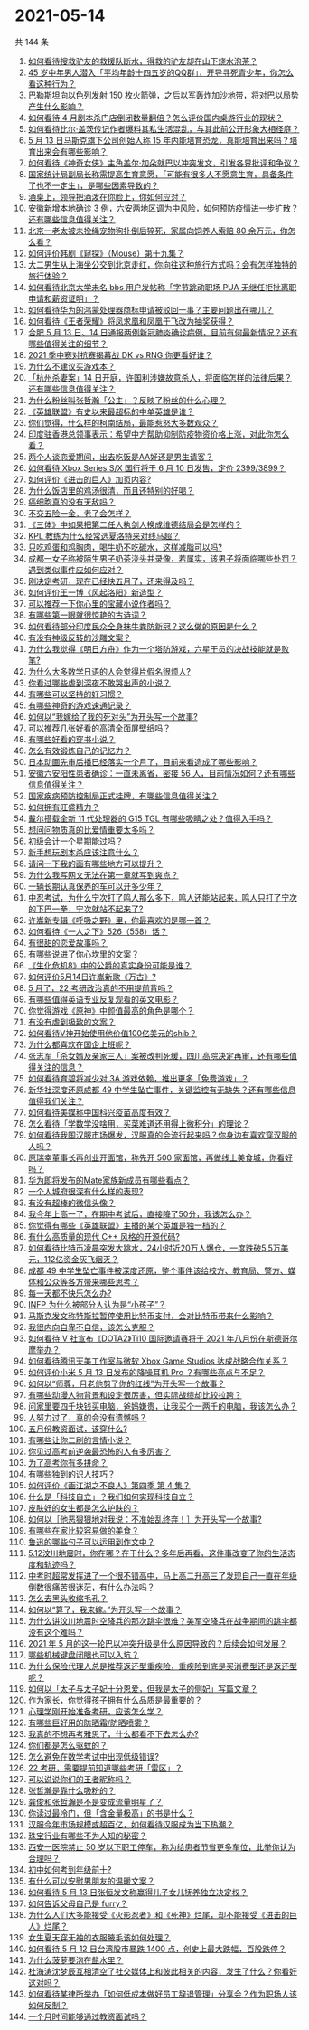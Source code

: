 # 2021-05-14

共 144 条

<!-- BEGIN -->
<!-- 最后更新时间 Fri May 14 2021 14:02:45 GMT+0800 (China Standard Time) -->

1. [如何看待搜救驴友的救援队断水，得救的驴友却在山下烧水泡茶？](https://www.zhihu.com/question/459310609)
2. [45
   岁中年男人潜入「平均年龄十四五岁的QQ群」，开导寻死青少年，你怎么看这种行为？](https://www.zhihu.com/question/458209073)
3. [巴勒斯坦向以色列发射 150
   枚火箭弹，之后以军轰炸加沙地带，将对巴以局势产生什么影响？](https://www.zhihu.com/question/458956080)
4. [如何看待 4
   月剧本杀门店倒闭数量翻倍？怎么评价国内桌游行业的现状？](https://www.zhihu.com/question/459180058)
5. [如何看待比尔·盖茨传记作者爆料其私生活混乱，与其此前公开形象大相径庭？](https://www.zhihu.com/question/459168945)
6. [5 月 13 日马斯克旗下公司创始人称 15
   年内能培育恐龙，真能培育出来吗？培育出来会有哪些影响？](https://www.zhihu.com/question/459235882)
7. [如何看待《神奇女侠》主角盖尔·加朵就巴以冲突发文，引发各界批评和争议？](https://www.zhihu.com/question/459349054)
8. [国家统计局副局长称需提高生育意愿，「可能有很多人不愿意生育，具备条件了也不一定生」，是哪些因素导致的？](https://www.zhihu.com/question/459227388)
9. [酒桌上，领导把酒泼在你脸上，你如何应对？](https://www.zhihu.com/question/438684200)
10. [安徽新增本地确诊 3
    例，六安两地区调为中风险，如何预防疫情进一步扩散？还有哪些信息值得关注？](https://www.zhihu.com/question/459297033)
11. [北京一老太被未拴绳宠物狗扑倒后猝死，家属向饲养人索赔 80
    余万元，你怎么看？](https://www.zhihu.com/question/459188941)
12. [如何评价韩剧《窥探》（Mouse）第十九集？](https://www.zhihu.com/question/459187331)
13. [大二男生从上海坐公交到北京走红，你向往这种旅行方式吗？会有怎样独特的旅行体验？](https://www.zhihu.com/question/459203090)
14. [如何看待北京大学未名 bbs 用户发帖称「字节跳动职场 PUA
    无继任拒批离职申请和薪资证明」？](https://www.zhihu.com/question/459317193)
15. [如何看待华为的鸿蒙处理器商标申请被驳回一事？主要问题出在哪儿？](https://www.zhihu.com/question/459040169)
16. [如何看待《王者荣耀》将凤求凰和凤凰于飞改为抽奖获得？](https://www.zhihu.com/question/459185231)
17. [合肥 5 月 13 日、14
    日通报两例新冠肺炎确诊病例，目前有何最新情况？还有哪些值得关注的细节？](https://www.zhihu.com/question/459294635)
18. [2021 季中赛对抗赛揭幕战 DK vs RNG 你更看好谁？](https://www.zhihu.com/question/459201355)
19. [为什么不建议买游戏本？](https://www.zhihu.com/question/406822764)
20. [「杭州杀妻案」14
    日开庭，许国利涉嫌故意杀人，将面临怎样的法律后果？还有哪些信息值得关注？](https://www.zhihu.com/question/459018152)
21. [为什么粉丝叫张哲瀚「公主」？反映了粉丝的什么心理？](https://www.zhihu.com/question/457355329)
22. [《英雄联盟》有史以来最超标的中单英雄是谁？](https://www.zhihu.com/question/458539582)
23. [你们觉得，什么样的柯南结局，最能惹怒大多数观众？](https://www.zhihu.com/question/336378614)
24. [印度驻香港总领事表示：希望中方帮助抑制防疫物资价格上涨，对此你怎么看？](https://www.zhihu.com/question/459219198)
25. [两个人谈恋爱期间，出去吃饭是AA好还是男生请客？](https://www.zhihu.com/question/453155566)
26. [如何看待 Xbox Series S/X 国行将于 6 月 10 日发售，定价
    2399/3899？](https://www.zhihu.com/question/459352630)
27. [如何评价《进击的巨人》加页内容?](https://www.zhihu.com/question/458917406)
28. [为什么饭店里的鸡汤很清，而且还特别的好喝？](https://www.zhihu.com/question/437783371)
29. [癌细胞真的没有天敌吗？](https://www.zhihu.com/question/443608344)
30. [不交五险一金，老了会怎样？](https://www.zhihu.com/question/383748418)
31. [《三体》中如果把第二任人执剑人换成维德结局会是怎样的？](https://www.zhihu.com/question/458972687)
32. [KPL 教练为什么经常选夏洛特来对线马超？](https://www.zhihu.com/question/456202014)
33. [只吃鸡蛋和鸡胸肉，喝牛奶不吃碳水，这样减脂可以吗?](https://www.zhihu.com/question/419594552)
34. [成都一女子称被陌生男子奶茶浇头并录像，若属实，该男子将面临哪些处罚？遇到类似事件应如何应对？](https://www.zhihu.com/question/459197699)
35. [刚决定考研，现在已经快五月了，还来得及吗？](https://www.zhihu.com/question/320125538)
36. [如何评价王一博《风起洛阳》新造型？](https://www.zhihu.com/question/459164888)
37. [可以推荐一下你心里的宝藏小说作者吗？](https://www.zhihu.com/question/370810152)
38. [有哪些第一眼就很惊艳的古诗词？](https://www.zhihu.com/question/457813945)
39. [如何看待部分印度民众全身抹牛粪防新冠？这么做的原因是什么？](https://www.zhihu.com/question/459344479)
40. [有没有神级反转的沙雕文案？](https://www.zhihu.com/question/452293238)
41. [为什么我觉得《明日方舟》作为一个塔防游戏，六星干员的决战技能就是败笔?](https://www.zhihu.com/question/442669850)
42. [为什么大多数学日语的人会觉得片假名很烦人?](https://www.zhihu.com/question/333362823)
43. [你看过哪些虐到深夜不敢哭出声的小说？](https://www.zhihu.com/question/443477588)
44. [有哪些可以坚持的好习惯？](https://www.zhihu.com/question/435173747)
45. [有哪些神奇的游戏速通记录？](https://www.zhihu.com/question/458843261)
46. [如何以“我嫁给了我的死对头”为开头写一个故事?](https://www.zhihu.com/question/442498012)
47. [可以推荐几张好看的高清全面屏壁纸吗？](https://www.zhihu.com/question/451173976)
48. [有哪些好看的穿书小说？](https://www.zhihu.com/question/341441415)
49. [怎么有效锻炼自己的记忆力？](https://www.zhihu.com/question/36473108)
50. [日本动画先审后播已经落实一个月了，目前来看造成了哪些影响？](https://www.zhihu.com/question/459030813)
51. [安徽六安阳性患者确诊：一直未离省，密接 56
    人，目前情况如何？还有哪些信息值得关注？](https://www.zhihu.com/question/459216973)
52. [国家疾病预防控制局正式挂牌，有哪些信息值得关注？](https://www.zhihu.com/question/459166214)
53. [如何拥有旺盛精力？](https://www.zhihu.com/question/21671881)
54. [戴尔搭载全新 11 代处理器的 G15 TGL
    有哪些吸睛之处？值得入手吗？](https://www.zhihu.com/question/459183151)
55. [想问问物质真的比爱情重要太多吗？](https://www.zhihu.com/question/458790267)
56. [初级会计一个星期能过吗？](https://www.zhihu.com/question/458361130)
57. [新手想玩剧本杀应该注意什么？](https://www.zhihu.com/question/457763097)
58. [请问一下我的画有哪些地方可以提升？](https://www.zhihu.com/question/455530799)
59. [为什么我写网文无法在第一章就写到爽点？](https://www.zhihu.com/question/456638837)
60. [一辆长期认真保养的车可以开多少年？](https://www.zhihu.com/question/42018659)
61. [中忍考试，为什么宁次打了鸣人那么多下，鸣人还能站起来，鸣人只打了宁次的下巴一拳，宁次就站不起来了?](https://www.zhihu.com/question/458394330)
62. [许嵩新专辑《呼吸之野》里，你最喜欢的是哪一首？](https://www.zhihu.com/question/459313236)
63. [如何看待《一人之下》526（558）话？](https://www.zhihu.com/question/459275898)
64. [有很甜的恋爱故事吗？](https://www.zhihu.com/question/336465537)
65. [有哪些说进了你心坎里的文案？](https://www.zhihu.com/question/450326199)
66. [《生化危机8》中的公爵的真实身份可能是谁？](https://www.zhihu.com/question/458347017)
67. [如何评价5月14日许嵩新歌《万古》?](https://www.zhihu.com/question/459309903)
68. [5 月了，22 考研政治真的不用提前背吗？](https://www.zhihu.com/question/459197746)
69. [有哪些值得英语专业反复观看的英文电影？](https://www.zhihu.com/question/327827779)
70. [你觉得游戏《原神》中颜值最高的角色是哪个？](https://www.zhihu.com/question/459265069)
71. [有没有虐到极致的文案？](https://www.zhihu.com/question/438549057)
72. [如何看待V神开始使用他价值100亿美元的shib？](https://www.zhihu.com/question/459141863)
73. [为什么都喜欢在国企上班呢？](https://www.zhihu.com/question/435520812)
74. [张志军「杀女婿及亲家三人」案被改判死缓，四川高院决定再审，还有哪些值得关注的信息？](https://www.zhihu.com/question/459168017)
75. [如何看待育碧将减少对 3A 游戏依赖，推出更多「免费游戏」？](https://www.zhihu.com/question/459085211)
76. [新华社深度还原成都 49
    中学生坠亡事件，关键监控有无缺失？还有哪些信息值得我们关注？](https://www.zhihu.com/question/459149724)
77. [如何看待美媒称中国科兴疫苗高度有效？](https://www.zhihu.com/question/459164049)
78. [怎么看待「学数学没啥用，买菜难道还用得上微积分」的理论？](https://www.zhihu.com/question/330028623)
79. [如何看待我国汉服市场爆发，汉服真的会流行起来吗？你身边有喜欢穿汉服的人吗？](https://www.zhihu.com/question/459183624)
80. [原瑞幸董事长再创业开面馆，称先开 500
    家面馆，再做线上美食城，你看好吗？](https://www.zhihu.com/question/459077352)
81. [华为即将发布的Mate家族新成员有哪些看点？](https://www.zhihu.com/question/459213568)
82. [一个人城府很深有什么样的表现?](https://www.zhihu.com/question/30478446)
83. [有没有超棒的微信头像？](https://www.zhihu.com/question/432712007)
84. [我今年上高一了，在期中考试后，直接降了50分，我该怎么办？](https://www.zhihu.com/question/457399291)
85. [你觉得有哪些《英雄联盟》主播的某个英雄是独一档的？](https://www.zhihu.com/question/458263223)
86. [有什么高质量的现代 C++ 风格的开源代码?](https://www.zhihu.com/question/23153437)
87. [如何看待比特币凌晨突发大跳水，24小时近20万人爆仓，一度跌破5.5万美元，112亿资金灰飞烟灭？](https://www.zhihu.com/question/458814331)
88. [成都 49
    中学生坠亡事件被深度还原，整个事件该给校方、教育局、警方、媒体和公众等各方带来哪些思考？](https://www.zhihu.com/question/459211214)
89. [每一天都不快乐怎么办?](https://www.zhihu.com/question/455487375)
90. [INFP 为什么被部分人认为是“小孩子”？](https://www.zhihu.com/question/455026352)
91. [马斯克发文称特斯拉暂停使用比特币支付，会对比特币带来什么影响？](https://www.zhihu.com/question/459161438)
92. [我很内向自卑不自信，该怎么克服？](https://www.zhihu.com/question/454924026)
93. [如何看待 V 社宣布《DOTA2》Ti10 国际邀请赛将于 2021
    年八月份在斯德哥尔摩举办？](https://www.zhihu.com/question/459019776)
94. [如何看待腾讯天美工作室与微软 Xbox Game Studios
    达成战略合作关系？](https://www.zhihu.com/question/459182008)
95. [如何评价小米 5 月 13 日发布的降噪耳机 Pro
    ？有哪些亮点与不足？](https://www.zhihu.com/question/458684897)
96. [如何以“师尊，月老他剪了你的红线”为开头写一个故事？](https://www.zhihu.com/question/444729919)
97. [有哪些动漫人物背景和设定很厉害，但实际战绩却比较拉跨？](https://www.zhihu.com/question/450292431)
98. [问家里要四千块钱买电脑，爸妈嫌贵，让我买个一两千的电脑，我该怎么办？](https://www.zhihu.com/question/438760685)
99. [人努力过了，真的会没有遗憾吗？](https://www.zhihu.com/question/456328273)
100. [五月份教资面试，该穿什么?](https://www.zhihu.com/question/457250431)
101. [有哪些让你二刷的言情小说？](https://www.zhihu.com/question/354691177)
102. [你见过高考前逆袭最恐怖的人有多厉害？](https://www.zhihu.com/question/283917753)
103. [为了高考你有多拼命？](https://www.zhihu.com/question/265601359)
104. [有哪些独到的识人技巧？](https://www.zhihu.com/question/47908341)
105. [如何评价《画江湖之不良人》第四季 第 4 集？](https://www.zhihu.com/question/459183650)
106. [什么是「科技自立」？我们如何实现科技自立？](https://www.zhihu.com/question/458853728)
107. [皮肤好的女生都是怎么护肤的？](https://www.zhihu.com/question/378731108)
108. [如何以［他恶狠狠地对我说：不准始乱终弃！］为开头写一个故事?](https://www.zhihu.com/question/458410036)
109. [有哪些在家比较容易做的美食？](https://www.zhihu.com/question/351273101)
110. [鲁迅的哪些句子可以运用到作文中？](https://www.zhihu.com/question/333279136)
111. [5.12汶川地震时，你在哪？在干什么？多年后再看，这件事改变了你的生活态度和轨迹吗？](https://www.zhihu.com/question/459026072)
112. [中考时超常发挥进了一个很不错高中，马上高二升高三了发现自己一直在年级倒数很痛苦很迷茫，有什么办法吗？](https://www.zhihu.com/question/458421713)
113. [怎么去黑头收缩毛孔？](https://www.zhihu.com/question/24903292)
114. [如何以“算了，我来嫁。”为开头写一个故事？](https://www.zhihu.com/question/453317026)
115. [为什么讲汶川地震时空降兵的那次跳伞很难？美军空降兵在战争期间的跳伞都没有这个难吗？](https://www.zhihu.com/question/35656689)
116. [2021 年 5
     月的这一轮巴以冲突升级是什么原因导致的？后续会如何发展？](https://www.zhihu.com/question/459004922)
117. [哪些机械键盘闭眼也可以入坑？](https://www.zhihu.com/question/380566492)
118. [为什么保险代理人总是推荐返还型重疾险，重疾险到底是买消费型还是返还型呢？](https://www.zhihu.com/question/326513838)
119. [如何以「太子与太子妃十分恩爱，但我是太子的侧妃」写篇文章？](https://www.zhihu.com/question/443793653)
120. [作为家长，你觉得孩子拥有什么品质是最重要的？](https://www.zhihu.com/question/458325713)
121. [心理学刚开始准备考研，应该怎么学？](https://www.zhihu.com/question/458669949)
122. [有哪些巨好用的防晒霜/防晒喷雾？](https://www.zhihu.com/question/268591519)
123. [我真的不想再考雅思了，什么都看不下去怎么办?](https://www.zhihu.com/question/348158667)
124. [你们都是怎么驱蚊的？](https://www.zhihu.com/question/321811888)
125. [怎么避免在数学考试中出现低级错误?](https://www.zhihu.com/question/453348798)
126. [22 考研，需要提前知道哪些考研「雷区」？](https://www.zhihu.com/question/448380449)
127. [可以说说你们的王者昵称吗？](https://www.zhihu.com/question/442206137)
128. [张哲瀚是靠什么吸粉的？](https://www.zhihu.com/question/458902092)
129. [龚俊和张哲瀚是不是变成流量明星了？](https://www.zhihu.com/question/458177200)
130. [你读过最冷门，但「含金量极高」的书是什么？](https://www.zhihu.com/question/438708854)
131. [汉服今年市场规模或超百亿，如何看待汉服成为当下热潮？](https://www.zhihu.com/question/459160852)
132. [珠宝行业有哪些不为人知的秘密？](https://www.zhihu.com/question/59084436)
133. [西安一医院禁止 50
     岁以下职工停车，称为给患者节省更多车位，此举你认为合理吗？](https://www.zhihu.com/question/459024549)
134. [初中如何考到年级前十?](https://www.zhihu.com/question/353434774)
135. [有什么可以安慰男朋友的温暖文案？](https://www.zhihu.com/question/451064358)
136. [如何看待 5 月 13
     日张恒发文称赢得儿子女儿抚养独立决定权？](https://www.zhihu.com/question/459149865)
137. [如何告诉父母自己是 furry？](https://www.zhihu.com/question/444555641)
138. [为什么人们大多能接受《火影忍者》和《死神》烂尾，却不能接受《进击的巨人》烂尾？](https://www.zhihu.com/question/453988761)
139. [女生夏天穿无袖的衣服腋毛该如何处理？](https://www.zhihu.com/question/49147353)
140. [如何看待 5 月 12 日台湾股市暴跌 1400
     点，创史上最大跌幅，百股跌停？](https://www.zhihu.com/question/459028790)
141. [为什么菠萝要泡在盐水里？](https://www.zhihu.com/question/441723737)
142. [杜海涛沈梦辰互相清空了社交媒体上和彼此相关的内容，发生了什么？你看好这对吗？](https://www.zhihu.com/question/459091147)
143. [如何看待某律所举办「如何低成本做好员工辞退管理」分享会？作为职场人该如何反制？](https://www.zhihu.com/question/459085788)
144. [一个月时间能够通过教资面试吗？](https://www.zhihu.com/question/450116108)

<!-- END -->
